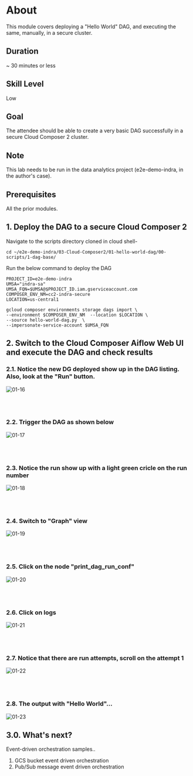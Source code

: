 # About

This module covers deploying a "Hello World" DAG, and executing the same, manually, in a secure cluster.<br>

## Duration 
~ 30 minutes or less

## Skill Level
Low

## Goal
The attendee should be able to create a very basic DAG successfully in a secure Cloud Composer 2 cluster.

## Note
This lab needs to be run in the data analytics project (e2e-demo-indra, in the author's case).

## Prerequisites
All the prior modules.

## 1. Deploy the DAG to a secure Cloud Composer 2

Navigate to the scripts directory cloned in cloud shell-
```
cd ~/e2e-demo-indra/03-Cloud-Composer2/01-hello-world-dag/00-scripts/1-dag-base/
```

Run the below command to deploy the DAG

```
PROJECT_ID=e2e-demo-indra 
UMSA="indra-sa"
UMSA_FQN=$UMSA@$PROJECT_ID.iam.gserviceaccount.com
COMPOSER_ENV_NM=cc2-indra-secure
LOCATION=us-central1

gcloud composer environments storage dags import \
--environment $COMPOSER_ENV_NM  --location $LOCATION \
--source hello-world-dag.py  \
--impersonate-service-account $UMSA_FQN
```

## 2. Switch to the Cloud Composer Aiflow Web UI and execute the DAG and check results


### 2.1. Notice the new DG deployed show up in the DAG listing. Also, look at the "Run" button.
![01-16](../../00-images/01-16.png)


<br><br>

### 2.2. Trigger the DAG as shown below

![01-17](../../00-images/01-17.png)

<br><br>

### 2.3. Notice the run show up with a light green cricle on the run number

![01-18](../../00-images/01-18.png)

<br><br>

### 2.4. Switch to "Graph" view

![01-19](../../00-images/01-19.png)

<br><br>

### 2.5. Click on the node "print_dag_run_conf"


![01-20](../../00-images/01-20.png)

<br><br>

### 2.6. Click on logs

![01-21](../../00-images/01-21.png)

<br><br>

### 2.7. Notice that there are run attempts, scroll on the attempt 1

![01-22](../../00-images/01-22.png)

<br><br>

### 2.8. The output with "Hello World"...

![01-23](../../00-images/01-23.png)

## 3.0. What's next?

Event-driven orchestration samples..
1. GCS bucket event driven orchestration
2. Pub/Sub message event driven orchestration
